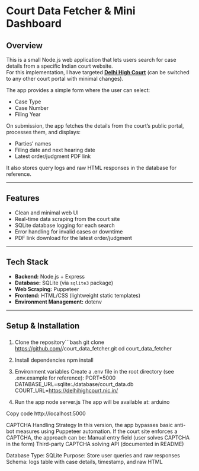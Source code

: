 # Court Data Fetcher & Mini Dashboard

## Overview
This is a small Node.js web application that lets users search for case details from a specific Indian court website.  
For this implementation, I have targeted **[Delhi High Court](https://delhihighcourt.nic.in/)** (can be switched to any other court portal with minimal changes).

The app provides a simple form where the user can select:
- Case Type
- Case Number
- Filing Year  

On submission, the app fetches the details from the court’s public portal, processes them, and displays:
- Parties’ names
- Filing date and next hearing date
- Latest order/judgment PDF link

It also stores query logs and raw HTML responses in the database for reference.

---

## Features
- Clean and minimal web UI
- Real-time data scraping from the court site
- SQLite database logging for each search
- Error handling for invalid cases or downtime
- PDF link download for the latest order/judgment

---

## Tech Stack
- **Backend:** Node.js + Express
- **Database:** SQLite (via `sqlite3` package)
- **Web Scraping:** Puppeteer
- **Frontend:** HTML/CSS (lightweight static templates)
- **Environment Management:** dotenv

---

## Setup & Installation
### 
1. Clone the repository```bash
git clone https://github.com/<your-username>/court_data_fetcher.git
cd court_data_fetcher

3. Install dependencies
npm install

5. Environment variables
Create a .env file in the root directory (see .env.example for reference):
PORT=5000
DATABASE_URL=sqlite:./database/court_data.db
COURT_URL=https://delhihighcourt.nic.in/

6. Run the app
node server.js
The app will be available at: arduino

Copy code
http://localhost:5000

CAPTCHA Handling Strategy
In this version, the app bypasses basic anti-bot measures using Puppeteer automation.
If the court site enforces a CAPTCHA, the approach can be:
Manual entry field (user solves CAPTCHA in the form)
Third-party CAPTCHA solving API (documented in README)

Database
Type: SQLite
Purpose: Store user queries and raw responses
Schema: logs table with case details, timestamp, and raw HTML
